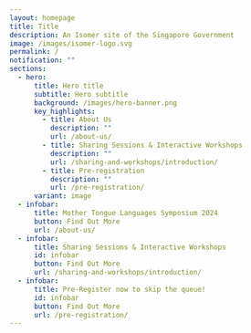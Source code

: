 ```yaml
---
layout: homepage
title: Title
description: An Isomer site of the Singapore Government
image: /images/isomer-logo.svg
permalink: /
notification: ""
sections:
  - hero:
      title: Hero title
      subtitle: Hero subtitle
      background: /images/hero-banner.png
      key_highlights:
        - title: About Us
          description: ""
          url: /about-us/
        - title: Sharing Sessions & Interactive Workshops
          description: ""
          url: /sharing-and-workshops/introduction/
        - title: Pre-registration
          description: ""
          url: /pre-registration/
      variant: image
  - infobar:
      title: Mother Tongue Languages Symposium 2024
      button: Find Out More
      url: /about-us/
  - infobar:
      title: Sharing Sessions & Interactive Workshops
      id: infobar
      button: Find Out More
      url: /sharing-and-workshops/introduction/
  - infobar:
      title: Pre-Register now to skip the queue!
      id: infobar
      button: Find Out More
      url: /pre-registration/
---
```

